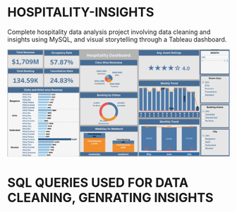 # HOSPITALITY-INSIGHTS
Complete hospitality data analysis project involving data cleaning and insights using MySQL, and visual storytelling through a Tableau dashboard.

![image alt](https://github.com/kartikk0007/HOSPITALITY-INSIGHTS/blob/main/DASHBOARD.png?raw=true)

# SQL QUERIES USED FOR DATA CLEANING, GENRATING INSIGHTS 

